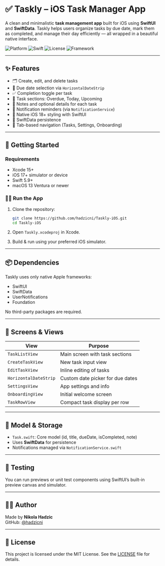 # ✅ Taskly – iOS Task Manager App

A clean and minimalistic **task management app** built for iOS using **SwiftUI** and **SwiftData**. Taskly helps users organize tasks by due date, mark them as completed, and manage their day efficiently — all wrapped in a beautiful native interface.

![Platform](https://img.shields.io/badge/platform-iOS-blue?logo=apple)
![Swift](https://img.shields.io/badge/language-Swift-orange?logo=swift)
![License](https://img.shields.io/badge/license-MIT-green)
![Framework](https://img.shields.io/badge/framework-SwiftUI-informational)

---

## ✨ Features

- 🗂️ Create, edit, and delete tasks
- 📆 Due date selection via `HorizontalDateStrip`
- ✅ Completion toggle per task
- 🧠 Task sections: Overdue, Today, Upcoming
- 📝 Notes and optional details for each task
- 🔔 Notification reminders (via `NotificationService`)
- 🎨 Native iOS 18+ styling with SwiftUI
- 🧪 SwiftData persistence
- 🧭 Tab-based navigation (Tasks, Settings, Onboarding)

---

## 🚀 Getting Started

### Requirements

- Xcode 15+
- iOS 17+ simulator or device
- Swift 5.9+
- macOS 13 Ventura or newer

### 🧑‍💻 Run the App

1. Clone the repository:
   ```bash
   git clone https://github.com/hadzicni/Taskly-iOS.git
   cd Taskly-iOS
   ```

2. Open `Taskly.xcodeproj` in Xcode.

3. Build & run using your preferred iOS simulator.

---

## 📦 Dependencies

Taskly uses only native Apple frameworks:

- SwiftUI
- SwiftData
- UserNotifications
- Foundation

No third-party packages are required.

---

## 📱 Screens & Views

| View                      | Purpose                              |
|---------------------------|--------------------------------------|
| `TaskListView`            | Main screen with task sections       |
| `CreateTaskView`          | New task input view                  |
| `EditTaskView`            | Inline editing of tasks              |
| `HorizontalDateStrip`     | Custom date picker for due dates     |
| `SettingsView`            | App settings and info                |
| `OnboardingView`          | Initial welcome screen               |
| `TaskRowView`             | Compact task display per row         |

---

## 🧠 Model & Storage

- `Task.swift`: Core model (id, title, dueDate, isCompleted, note)
- Uses **SwiftData** for persistence
- Notifications managed via `NotificationService.swift`

---

## 🧪 Testing

You can run previews or unit test components using SwiftUI’s built-in preview canvas and simulator.

---

## 👨‍💻 Author

Made by **Nikola Hadzic**  
GitHub: [@hadzicni](https://github.com/hadzicni)

---

## 📄 License

This project is licensed under the MIT License. See the [LICENSE](./LICENSE) file for details.
